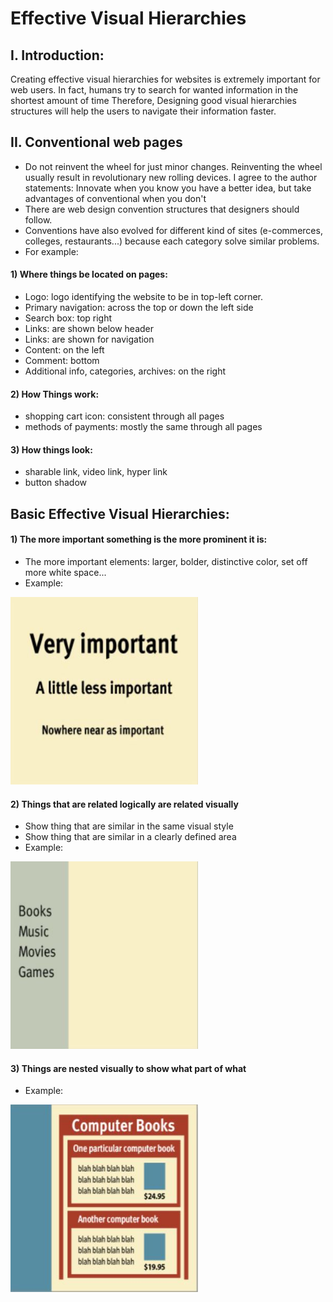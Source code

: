 # Effective Visual Hierarchies

## I. Introduction:
Creating effective visual hierarchies for websites is extremely important for web users.
In fact, humans try to search for wanted information in the shortest amount of time
Therefore, Designing good visual hierarchies structures will help the users to navigate their information faster. 

## II. Conventional web pages
- Do not reinvent the wheel for just minor changes. Reinventing the wheel usually result in revolutionary new rolling
devices. I agree to the author statements: Innovate when you know you have a better idea, but take advantages of 
conventional when you don't 
- There are web design convention structures that designers should follow. 
- Conventions have also evolved for different kind of sites (e-commerces, colleges, restaurants...) because 
each category solve similar problems.
- For example: 

#### 1) Where things be located on pages:
- Logo: logo identifying the website to be in top-left corner.
- Primary navigation: across the top or down the left side
- Search box: top right
- Links: are shown below header
- Links: are shown for navigation
- Content: on the left
- Comment: bottom
- Additional info, categories, archives: on the right

#### 2) How Things work:
- shopping cart icon: consistent through all pages
- methods of payments: mostly the same through all pages

#### 3) How things look:
- sharable link, video link, hyper link
- button shadow

## Basic Effective Visual Hierarchies:
#### 1) The more important something is the more prominent it is:
- The more important elements: larger, bolder, distinctive color, set off more white space...
- Example:

<img src="images/prominent.jpg" width="300" height="300">

#### 2) Things that are related logically are related visually
- Show thing that are similar in the same visual style
- Show thing that are similar in a clearly defined area
- Example:

<img src="images/related.jpg" width="300" height="300">

#### 3) Things  are nested visually to show what part of what
- Example:

<img src="images/nested.jpg" width="300" height="300">
